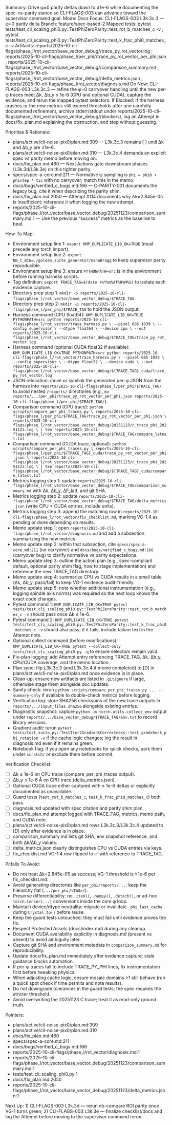 Summary: Drive φ=0 parity deltas down to ≤1e-6 while documenting the spec-vs-parity stance so CLI-FLAGS-003 can advance toward the supervisor command goal.
Mode: Docs
Focus: CLI-FLAGS-003 L3k.3c.3 — φ=0 parity delta
Branch: feature/spec-based-2
Mapped tests: pytest tests/test_cli_scaling_phi0.py::TestPhiZeroParity::test_rot_b_matches_c -v ; pytest tests/test_cli_scaling_phi0.py::TestPhiZeroParity::test_k_frac_phi0_matches_c -v
Artifacts: reports/2025-10-cli-flags/phase_l/rot_vector/base_vector_debug/<TAG>/trace_py_rot_vector.log ; reports/2025-10-cli-flags/phase_l/per_phi/<TAG>/trace_py_rot_vector_per_phi.json ; reports/2025-10-cli-flags/phase_l/rot_vector/base_vector_debug/<TAG>/comparison_summary.md ; reports/2025-10-cli-flags/phase_l/rot_vector/base_vector_debug/<TAG>/delta_metrics.json ; reports/2025-10-cli-flags/phase_l/rot_vector/diagnosis.md
Do Now: CLI-FLAGS-003 L3k.3c.3 — refine the φ=0 carryover handling until the new per-φ traces meet Δk, Δb_y ≤ 1e-6 (CPU and optional CUDA), capture the evidence, and rerun the mapped pytest selectors.
If Blocked: If the harness crashes or the new metrics still exceed thresholds after one carefully documented refinement, archive stderr/stdout under reports/2025-10-cli-flags/phase_l/rot_vector/base_vector_debug/<TAG>/blockers/, log an Attempt in docs/fix_plan.md explaining the obstruction, and stop without guessing.

Priorities & Rationale:
- plans/active/cli-noise-pix0/plan.md:309 — L3k.3c.3 remains [ ] until Δk and Δb_y are ≤1e-6.
- plans/active/cli-noise-pix0/plan.md:310 — L3k.3c.4 demands an explicit spec vs parity memo before moving on.
- docs/fix_plan.md:460 — Next Actions gate downstream phases (L3k.3d/L3k.3e) on this tighter parity.
- specs/spec-a-core.md:211 — Normative φ sampling is `phi = phi0 + phistep * tic` with no carryover; match this in the memo.
- docs/bugs/verified_c_bugs.md:166 — C-PARITY-001 documents the legacy bug; cite it when describing the parity shim.
- docs/fix_plan.md:2050 — Attempt #114 documents why Δk=2.845e-05 is insufficient; reference it when logging the new attempt.
- reports/2025-10-cli-flags/phase_l/rot_vector/base_vector_debug/20251123/comparison_summary.md:1 — Use the previous “success” metrics as the baseline to beat.

How-To Map:
- Environment setup line 1: `export KMP_DUPLICATE_LIB_OK=TRUE` (must precede any torch import).
- Environment setup line 2: `export NB_C_BIN=./golden_suite_generator/nanoBragg` to keep supervisor parity reproducible.
- Environment setup line 3: ensure `PYTHONPATH=src` is in the environment before running harness scripts.
- Tag definition: `export TRACE_TAG=$(date +%Y%m%dT%H%M%S)` to isolate each evidence capture.
- Directory prep step 1: `mkdir -p reports/2025-10-cli-flags/phase_l/rot_vector/base_vector_debug/$TRACE_TAG`.
- Directory prep step 2: `mkdir -p reports/2025-10-cli-flags/phase_l/per_phi/$TRACE_TAG` to hold the JSON output.
- Harness command (CPU float64):
  `KMP_DUPLICATE_LIB_OK=TRUE PYTHONPATH=src python reports/2025-10-cli-flags/phase_l/rot_vector/trace_harness.py \
   --pixel 685 1039 \
   --config supervisor \
   --dtype float64 \
   --device cpu \
   --out reports/2025-10-cli-flags/phase_l/rot_vector/base_vector_debug/$TRACE_TAG/trace_py_rot_vector.log`
- Harness command (optional CUDA float32 if available):
  `KMP_DUPLICATE_LIB_OK=TRUE PYTHONPATH=src python reports/2025-10-cli-flags/phase_l/rot_vector/trace_harness.py \
   --pixel 685 1039 \
   --config supervisor \
   --dtype float32 \
   --device cuda \
   --out reports/2025-10-cli-flags/phase_l/rot_vector/base_vector_debug/${TRACE_TAG}_cuda/trace_py_rot_vector.log`
- JSON relocation: move or symlink the generated per-φ JSON from the harness into `reports/2025-10-cli-flags/phase_l/per_phi/$TRACE_TAG/` to avoid nested `/reports/` directories (e.g., `mv reports/.../per_phi/trace_py_rot_vector_per_phi.json reports/2025-10-cli-flags/phase_l/per_phi/$TRACE_TAG/`).
- Comparison command (CPU trace):
  `python scripts/compare_per_phi_traces.py \
   reports/2025-10-cli-flags/phase_l/per_phi/$TRACE_TAG/trace_py_rot_vector_per_phi.json \
   reports/2025-10-cli-flags/phase_l/rot_vector/base_vector_debug/20251123/c_trace_phi_20251123.log \
   | tee reports/2025-10-cli-flags/phase_l/rot_vector/base_vector_debug/$TRACE_TAG/compare_latest.txt`
- Comparison command (CUDA trace, optional):
  `python scripts/compare_per_phi_traces.py \
   reports/2025-10-cli-flags/phase_l/per_phi/${TRACE_TAG}_cuda/trace_py_rot_vector_per_phi.json \
   reports/2025-10-cli-flags/phase_l/rot_vector/base_vector_debug/20251123/c_trace_phi_20251123.log \
   | tee reports/2025-10-cli-flags/phase_l/rot_vector/base_vector_debug/${TRACE_TAG}_cuda/compare_latest.txt`
- Metrics logging step 1: update `reports/2025-10-cli-flags/phase_l/rot_vector/base_vector_debug/$TRACE_TAG/comparison_summary.md` with Δk, Δb_y, ΔF_latt, and git SHA.
- Metrics logging step 2: update `reports/2025-10-cli-flags/phase_l/rot_vector/base_vector_debug/$TRACE_TAG/delta_metrics.json` (write CPU + CUDA entries, include units).
- Metrics logging step 3: append the matching row in `reports/2025-10-cli-flags/phase_l/rot_vector/fix_checklist.md`, marking VG-1.4 as pending or done depending on results.
- Memo update step 1: open `reports/2025-10-cli-flags/phase_l/rot_vector/diagnosis.md` and add a subsection summarizing the new metrics.
- Memo update step 2: within that subsection, cite `specs/spec-a-core.md:211` (no carryover) and `docs/bugs/verified_c_bugs.md:166` (carryover bug) to clarify normative vs parity expectations.
- Memo update step 3: outline the action plan (e.g., spec-compliant default, optional parity shim flag, how to stage implementation) and reference the new TRACE_TAG directory.
- Memo update step 4: summarize CPU vs CUDA results in a small table (Δk, Δb_y, pass/fail) to keep VG-1 evidence audit-friendly.
- Memo update step 5: note whether additional instrumentation (e.g., logging spindle axis norms) was required so the next loop knows the exact code changes.
- Pytest command 1: `KMP_DUPLICATE_LIB_OK=TRUE pytest tests/test_cli_scaling_phi0.py::TestPhiZeroParity::test_rot_b_matches_c -v` should pass once Δk ≤ 1e-6.
- Pytest command 2: `KMP_DUPLICATE_LIB_OK=TRUE pytest tests/test_cli_scaling_phi0.py::TestPhiZeroParity::test_k_frac_phi0_matches_c -v` should also pass; if it fails, include failure text in the Attempt note.
- Optional collect command (before modifications): `KMP_DUPLICATE_LIB_OK=TRUE pytest --collect-only tests/test_cli_scaling_phi0.py -q` to ensure selectors remain valid.
- Fix-plan logging: add Attempt entry referencing TRACE_TAG, Δk, Δb_y, CPU/CUDA coverage, and the memo location.
- Plan sync: flip L3k.3c.3 (and L3k.3c.4 if memo completed) to [D] in plans/active/cli-noise-pix0/plan.md once evidence is in place.
- Clean-up: ensure new artifacts are listed in `.gitignore` if large, otherwise stage them alongside doc updates.
- Sanity check: rerun `python scripts/compare_per_phi_traces.py ... --summary-only` if available to double-check metrics before logging.
- Verification log: store SHA256 checksums of the new trace outputs in `reports/.../input_files.sha256` alongside existing entries.
- Diagnostic snapshot: capture `python -m torch.utils.collect_env` output under `reports/.../base_vector_debug/$TRACE_TAG/env.txt` to record library versions.
- Gradient audit: rerun `pytest tests/test_suite.py::TestTier2GradientCorrectness::test_gradcheck_phi_rotation -v` if the cache logic changes; log the result in diagnosis.md even if it remains green.
- Notebook flag: if you open any notebooks for quick checks, park them under `scratch/` or exclude them before commit.

Verification Checklist:
- [ ] Δk ≤ 1e-6 on CPU trace (compare_per_phi_traces output).
- [ ] Δb_y ≤ 1e-6 Å on CPU trace (delta_metrics.json).
- [ ] Optional CUDA trace either captured with ≤ 1e-6 deltas or explicitly documented as unavailable.
- [ ] Guard tests (`test_rot_b_matches_c`, `test_k_frac_phi0_matches_c`) both pass.
- [ ] diagnosis.md updated with spec citation and parity shim plan.
- [ ] docs/fix_plan.md attempt logged with TRACE_TAG, metrics, memo path, and CUDA note.
- [ ] plans/active/cli-noise-pix0/plan.md rows L3k.3c.3/L3k.3c.4 updated to [D] only after evidence is in place.
- [ ] comparison_summary.md lists git SHA, env snapshot reference, and both Δk/Δb_y values.
- [ ] delta_metrics.json clearly distinguishes CPU vs CUDA entries via keys.
- [ ] fix_checklist.md VG-1.4 row flipped to ✅ with reference to TRACE_TAG.

Pitfalls To Avoid:
- Do not treat Δk=2.845e-05 as success; VG-1 threshold is ≤1e-6 per fix_checklist.md.
- Avoid generating directories like `per_phi/reports/...`; keep the hierarchy flat (`.../per_phi/<TAG>/`).
- Preserve differentiability: no `.item()`, `.numpy()`, `.detach()`, or ad-hoc `torch.tensor(...)` conversions inside the core φ loop.
- Maintain device/dtype neutrality: migrate or invalidate `_phi_last_cache` during `Crystal.to()` before reuse.
- Keep the guard tests untouched; they must fail until evidence proves the fix.
- Respect Protected Assets (docs/index.md) during any cleanup.
- Document CUDA availability explicitly in diagnosis.md (present vs absent) to avoid ambiguity later.
- Capture git SHA and environment metadata in `comparison_summary.md` for reproducibility.
- Update docs/fix_plan.md immediately after evidence capture; stale guidance blocks automation.
- If per-φ traces fail to include TRACE_PY_PHI lines, fix instrumentation first before tweaking physics.
- When adjusting cache logic, ensure mosaic domains >1 still behave (run a quick spot check if time permits and note results).
- Do not downgrade tolerances in the guard tests; the spec requires the stricter threshold.
- Avoid overwriting the 20251123 C trace; treat it as read-only ground truth.

Pointers:
- plans/active/cli-noise-pix0/plan.md:309
- plans/active/cli-noise-pix0/plan.md:310
- docs/fix_plan.md:460
- specs/spec-a-core.md:211
- docs/bugs/verified_c_bugs.md:166
- reports/2025-10-cli-flags/phase_l/rot_vector/diagnosis.md:1
- reports/2025-10-cli-flags/phase_l/rot_vector/base_vector_debug/20251123/comparison_summary.md:1
- tests/test_cli_scaling_phi0.py:1
- docs/fix_plan.md:2050
- reports/2025-10-cli-flags/phase_l/rot_vector/base_vector_debug/20251123/delta_metrics.json:1

Next Up: 1) CLI-FLAGS-003 L3k.3d — rerun nb-compare ROI parity once VG-1 turns green; 2) CLI-FLAGS-003 L3k.3e — finalize checklist/docs and log the Attempt before moving to the supervisor command rerun.
